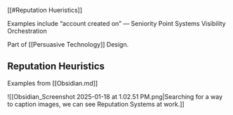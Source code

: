 [[#Reputation Hueristics]]

Examples include “account created on” — Seniority
Point Systems
Visibility Orchestration

Part of [[Persuasive Technology]] Design. 

## Reputation Heuristics

Examples from [[Obsidian.md]]

![[Obsidian_Screenshot 2025-01-18 at 1.02.51 PM.png|Searching for a way to caption images, we can see Reputation Systems at work.]]
